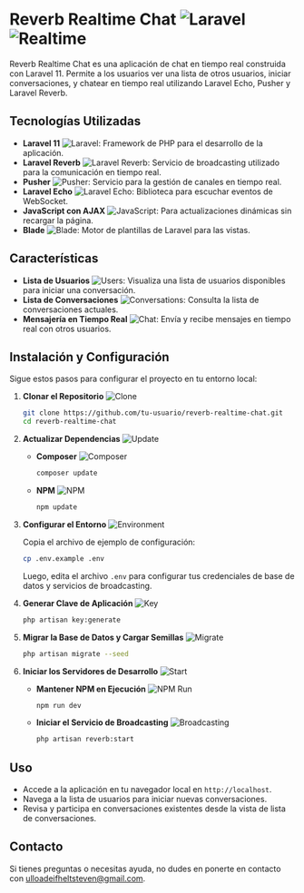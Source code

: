 # Reverb Realtime Chat ![Laravel](https://img.shields.io/badge/Laravel-11-red) ![Realtime](https://img.shields.io/badge/Realtime-Enabled-blue)

Reverb Realtime Chat es una aplicación de chat en tiempo real construida con Laravel 11. Permite a los usuarios ver una lista de otros usuarios, iniciar conversaciones, y chatear en tiempo real utilizando Laravel Echo, Pusher y Laravel Reverb.

## Tecnologías Utilizadas

- **Laravel 11** ![Laravel](https://img.shields.io/badge/Laravel-11-red): Framework de PHP para el desarrollo de la aplicación.
- **Laravel Reverb** ![Laravel Reverb](https://img.shields.io/badge/Laravel%20Reverb-Active-yellow): Servicio de broadcasting utilizado para la comunicación en tiempo real.
- **Pusher** ![Pusher](https://img.shields.io/badge/Pusher-Enabled-lightblue): Servicio para la gestión de canales en tiempo real.
- **Laravel Echo** ![Laravel Echo](https://img.shields.io/badge/Laravel%20Echo-Active-green): Biblioteca para escuchar eventos de WebSocket.
- **JavaScript con AJAX** ![JavaScript](https://img.shields.io/badge/JavaScript-AJAX-yellowgreen): Para actualizaciones dinámicas sin recargar la página.
- **Blade** ![Blade](https://img.shields.io/badge/Blade-Templates-lightgray): Motor de plantillas de Laravel para las vistas.

## Características

- **Lista de Usuarios** ![Users](https://img.shields.io/badge/Users-List-orange): Visualiza una lista de usuarios disponibles para iniciar una conversación.
- **Lista de Conversaciones** ![Conversations](https://img.shields.io/badge/Conversations-List-purple): Consulta la lista de conversaciones actuales.
- **Mensajería en Tiempo Real** ![Chat](https://img.shields.io/badge/Realtime%20Chat-Enabled-blue): Envía y recibe mensajes en tiempo real con otros usuarios.

## Instalación y Configuración

Sigue estos pasos para configurar el proyecto en tu entorno local:

1. **Clonar el Repositorio** ![Clone](https://img.shields.io/badge/Clone-Git%20Repo-blueviolet)

    ```bash
    git clone https://github.com/tu-usuario/reverb-realtime-chat.git
    cd reverb-realtime-chat
    ```

2. **Actualizar Dependencias** ![Update](https://img.shields.io/badge/Update-Dependencies-brightgreen)

    - **Composer** ![Composer](https://img.shields.io/badge/Composer-Update-blue)

      ```bash
      composer update
      ```

    - **NPM** ![NPM](https://img.shields.io/badge/NPM-Update-yellow)

      ```bash
      npm update
      ```

3. **Configurar el Entorno** ![Environment](https://img.shields.io/badge/Setup-Environment-orange)

    Copia el archivo de ejemplo de configuración:

    ```bash
    cp .env.example .env
    ```

    Luego, edita el archivo `.env` para configurar tus credenciales de base de datos y servicios de broadcasting.

4. **Generar Clave de Aplicación** ![Key](https://img.shields.io/badge/Generate-Key-blue)

    ```bash
    php artisan key:generate
    ```

5. **Migrar la Base de Datos y Cargar Semillas** ![Migrate](https://img.shields.io/badge/Migrate--Seed-brightgreen)

    ```bash
    php artisan migrate --seed
    ```

6. **Iniciar los Servidores de Desarrollo** ![Start](https://img.shields.io/badge/Start-Servers-yellowgreen)

    - **Mantener NPM en Ejecución** ![NPM Run](https://img.shields.io/badge/NPM%20Run%20Dev-blueviolet)

      ```bash
      npm run dev
      ```

    - **Iniciar el Servicio de Broadcasting** ![Broadcasting](https://img.shields.io/badge/Start%20Broadcasting-yellow)

      ```bash
      php artisan reverb:start
      ```

## Uso

- Accede a la aplicación en tu navegador local en `http://localhost`.
- Navega a la lista de usuarios para iniciar nuevas conversaciones.
- Revisa y participa en conversaciones existentes desde la vista de lista de conversaciones.


## Contacto

Si tienes preguntas o necesitas ayuda, no dudes en ponerte en contacto con [ulloadeifheltsteven@gmail.com](mailto:ulloadeifheltsteven@gmail.com).

